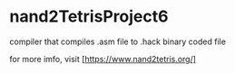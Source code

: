 # nand2TetrisProject6
compiler that compiles .asm file to .hack binary coded file

for more imfo, visit [https://www.nand2tetris.org/]
